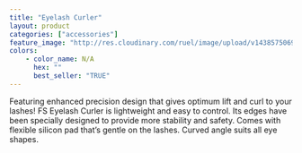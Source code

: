 ```yaml
---
title: "Eyelash Curler"
layout: product
categories: ["accessories"]
feature_image: "http://res.cloudinary.com/ruel/image/upload/v1438575069/fs/Eyelash_curler_PB246601.jpg"
colors:
    - color_name: N/A
      hex: ""
      best_seller: "TRUE"
---
```

Featuring enhanced precision design that gives optimum lift and curl to your lashes! FS Eyelash Curler is lightweight and easy to control. Its edges have been specially designed to provide more stability and safety. Comes with flexible silicon pad that’s gentle on the lashes. Curved angle suits all eye shapes.